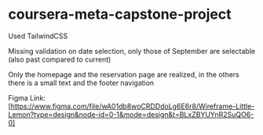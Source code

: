 # coursera-meta-capstone-project

Used TailwindCSS

Missing validation on date selection, only those of September are selectable (also past compared to current)

Only the homepage and the reservation page are realized, in the others there is a small text and the footer navigation

Figma Link: [https://www.figma.com/file/wA01db8woCRDDdoLg6E6r8/Wireframe-Little-Lemon?type=design&node-id=0-1&mode=design&t=BLxZBYUYnR2SuQO6-0]
